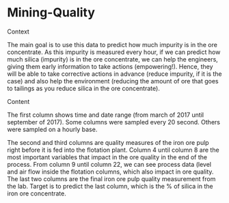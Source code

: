 # Mining-Quality 

Context

The main goal is to use this data to predict how much impurity is in the ore concentrate. As this impurity is measured every hour, if we can predict how much silica (impurity) is in the ore concentrate, we can help the engineers, giving them early information to take actions (empowering!). Hence, they will be able to take corrective actions in advance (reduce impurity, if it is the case) and also help the environment (reducing the amount of ore that goes to tailings as you reduce silica in the ore concentrate).


Content

The first column shows time and date range (from march of 2017 until september of 2017). Some columns were sampled every 20 second. Others were sampled on a hourly base.

The second and third columns are quality measures of the iron ore pulp right before it is fed into the flotation plant. Column 4 until column 8 are the most important variables that impact in the ore quality in the end of the process. From column 9 until column 22, we can see process data (level and air flow inside the flotation columns, which also impact in ore quality. The last two columns are the final iron ore pulp quality measurement from the lab.
Target is to predict the last column, which is the % of silica in the iron ore concentrate.

